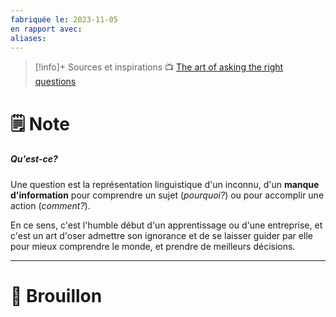 ```yaml
---
fabriquée le: 2023-11-05
en rapport avec: 
aliases:
---
```

> [!info]+ Sources et inspirations
> 📺  [The art of asking the right questions](https://youtu.be/tYnGiWlwcj4)

# 🗒️ Note
##### Qu'est-ce?
Une question est la représentation linguistique d'un inconnu, d'un **manque d'information** pour comprendre un sujet (*pourquoi?*) ou pour accomplir une action (*comment?*).

En ce sens, c'est l'humble début d'un apprentissage ou d'une entreprise, et c'est un art d'oser admettre son ignorance et de se laisser guider par elle pour mieux comprendre le monde, et prendre de meilleurs décisions.

---
# 💭 Brouillon
